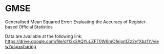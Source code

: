 # GMSE
Generalised Mean Squared Error: Evaluating the Accuracy of Register-based Official Statistics

Data are available at the following link: https://drive.google.com/file/d/13x3AQYuLZFT0W6mOfejon1Zz2yfXbz1Y/view?usp=sharing
